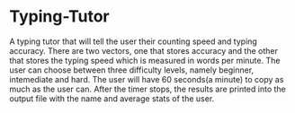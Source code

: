 # Typing-Tutor
A typing tutor that will tell the user their counting speed and typing accuracy.
There are two vectors, one that stores accuracy and the other that stores the typing speed which is measured in words per minute. 
The user can choose between three difficulty levels, namely beginner, intemediate and hard.
The user will have 60 seconds(a minute) to copy as much as the user can. After the timer stops, the results are printed into the output
file with the name and average stats of the user.
